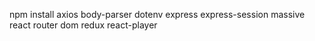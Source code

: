 npm install axios body-parser dotenv express express-session massive react router dom redux react-player

